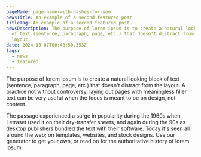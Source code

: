 ```yaml
---
pageName: page-name-with-dashes-for-seo
newsTitle: An example of a second featured post
titleTag: An example of a second featured post
newsDescription: The purpose of lorem ipsum is to create a natural looking block
  of text (sentence, paragraph, page, etc.) that doesn't distract from the
  layout.
date: 2024-10-07T00:48:50.353Z
tags:
  - news
  - featured
---
```

The purpose of lorem ipsum is to create a natural looking block of text (sentence, paragraph, page, etc.) that doesn't distract from the layout. A practice not without controversy, laying out pages with meaningless filler text can be very useful when the focus is meant to be on design, not content.

The passage experienced a surge in popularity during the 1960s when Letraset used it on their dry-transfer sheets, and again during the 90s as desktop publishers bundled the text with their software. Today it's seen all around the web; on templates, websites, and stock designs. Use our generator to get your own, or read on for the authoritative history of lorem ipsum.